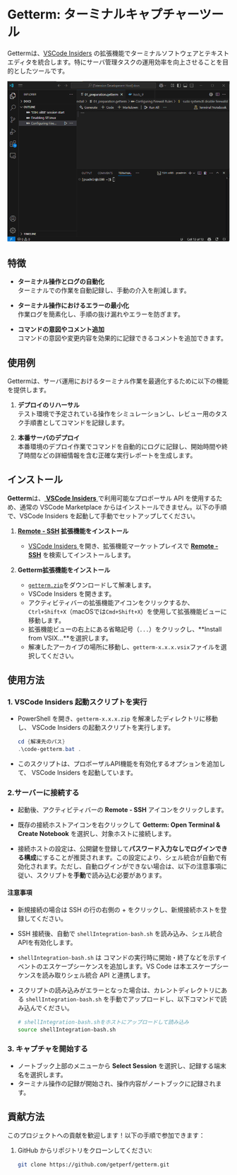 
# Getterm: ターミナルキャプチャーツール

Gettermは、[VSCode Insiders](https://code.visualstudio.com/insiders) の拡張機能でターミナルソフトウェアとテキストエディタを統合します。特にサーバ管理タスクの運用効率を向上させることを目的としたツールです。

![Getterm使用例](assets/getterm-usage.gif)

## 特徴

- **ターミナル操作とログの自動化**  
    ターミナルでの作業を自動記録し、手動の介入を削減します。
    
- **ターミナル操作におけるエラーの最小化**  
    作業ログを簡素化し、手順の抜け漏れやエラーを防ぎます。
    
- **コマンドの意図やコメント追加**  
    コマンドの意図や変更内容を効果的に記録できるコメントを追加できます。
    

## 使用例

Gettermは、サーバ運用におけるターミナル作業を最適化するために以下の機能を提供します。

1. **デプロイのリハーサル**  
    テスト環境で予定されている操作をシミュレーションし、レビュー用のタスク手順書としてコマンドを記録します。
    
2. **本番サーバのデプロイ**  
    本番環境のデプロイ作業でコマンドを自動的にログに記録し、開始時間や終了時間などの詳細情報を含む正確な実行レポートを生成します。
    

## インストール

**Getterm**は、[ **VSCode Insiders** ](https://code.visualstudio.com/insiders)で利用可能なプロポーサル API を使用するため、通常の VSCode Marketplace からはインストールできません。以下の手順で、VSCode Insiders を起動して手動でセットアップしてください。

1.  **[Remote - SSH](https://marketplace.visualstudio.com/items?itemName=ms-vscode-remote.remote-ssh) 拡張機能をインストール**
    
    - [ VSCode Insiders ](https://code.visualstudio.com/insiders)を開き、拡張機能マーケットプレイスで [**Remote - SSH**](https://marketplace.visualstudio.com/items?itemName=ms-vscode-remote.remote-ssh) を検索してインストールします。
    
2. **Getterm拡張機能をインストール**
    
    - [`getterm.zip`](https://github.com/getperf/getterm/tags)をダウンロードして解凍します。
    - VSCode Insiders を開きます。
    - アクティビティバーの拡張機能アイコンをクリックするか、`Ctrl+Shift+X`（macOSでは`Cmd+Shift+X`）を使用して拡張機能ビューに移動します。
    - 拡張機能ビューの右上にある省略記号（`...`）をクリックし、**Install from VSIX...**を選択します。
    - 解凍したアーカイブの場所に移動し、`getterm-x.x.x.vsix`ファイルを選択してください。


## 使用方法

### 1. **VSCode Insiders 起動スクリプトを実行**
    
- PowerShell を開き、`getterm-x.x.x.zip` を解凍したディレクトリに移動し、 VSCode Insiders の起動スクリプトを実行します。
    
    ```powershell
    cd {解凍先のパス}
    .\code-getterm.bat .
    ```
    
- このスクリプトは、プロポーザルAPI機能を有効化するオプションを追加して、 VSCode Insiders を起動しています。
        
### 2.**サーバーに接続する**
    
- 起動後、アクティビティバーの **Remote - SSH** アイコンをクリックします。
    
- 既存の接続ホストアイコンを右クリックして **Getterm: Open Terminal & Create Notebook** を選択し、対象ホストに接続します。

- 接続ホストの設定は、公開鍵を登録して**パスワード入力なしでログインできる構成**にすることが推奨されます。この設定により、シェル統合が自動で有効化されます。ただし、自動ログインができない場合は、以下の注意事項に従い、スクリプトを**手動**で読み込む必要があります。

#### 注意事項

- 新規接続の場合は SSH の行の右側の + をクリックし、新規接続ホストを登録してください。
    
- SSH 接続後、自動で `shellIntegration-bash.sh` を読み込み、シェル統合APIを有効化します。
    
- `shellIntegration-bash.sh` は コマンドの実行時に開始・終了などを示すイベントのエスケープシーケンスを追加します。VS Code は本エスケープシーケンスを読み取りシェル統合 API と連携します。
    
- スクリプトの読み込みがエラーとなった場合は、カレントディレクトリにある `shellIntegration-bash.sh` を手動でアップロードし、以下コマンドで読み込んでください。
    
    ```bash
    # shellIntegration-bash.shをホストにアップロードして読み込み
    source shellIntegration-bash.sh
    ```
        
### 3. **キャプチャを開始する**
    
- ノートブック上部のメニューから **Select Session** を選択し、記録する端末名を選択します。
- ターミナル操作の記録が開始され、操作内容がノートブックに記録されます。

## 貢献方法

このプロジェクトへの貢献を歓迎します！以下の手順で参加できます：

1. GitHub からリポジトリをクローンしてください:

    ```bash
    git clone https://github.com/getperf/getterm.git
    ```
